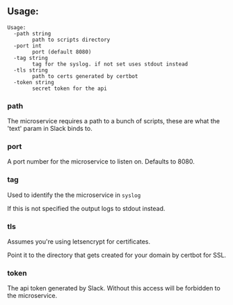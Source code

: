 ## Usage:

```
Usage:
  -path string
    	path to scripts directory
  -port int
    	port (default 8080)
  -tag string
    	tag for the syslog. if not set uses stdout instead
  -tls string
    	path to certs generated by certbot
  -token string
    	secret token for the api
```

### path

The microservice requires a path to a bunch of scripts, these are what the 'text' param in Slack binds to.

### port

A port number for the microservice to listen on. Defaults to 8080.

### tag

Used to identify the the microservice in `syslog`

If this is not specified the output logs to stdout instead.

### tls

Assumes you're using letsencrypt for certificates.

Point it to the directory that gets created for your domain by certbot for SSL.

### token

The api token generated by Slack. Without this access will be forbidden to the microservice.

